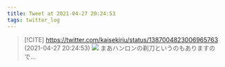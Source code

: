 ```yaml
---
title: Tweet at 2021-04-27 20:24:53
tags: twitter_log
---
```


> [!CITE] https://twitter.com/kaisekiriu/status/1387004823006965763 (2021-04-27 20:24:53)
> ![](https://twitter.com/kaisekiriu/status/1387004823006965763)
> まあハンロンの剃刀というのもありますので…
